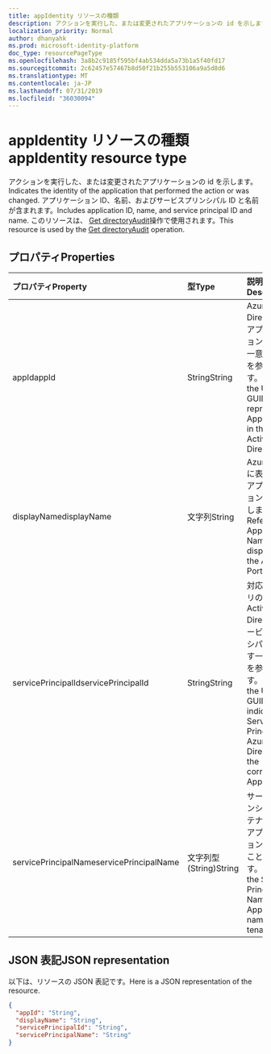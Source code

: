 ```yaml
---
title: appIdentity リソースの種類
description: アクションを実行した、または変更されたアプリケーションの id を示します。 アプリケーション Id、名前、サービスプリンシパル ID、名前が含まれます。 このリソースは、directoryAudit API によって呼び出されます。
localization_priority: Normal
author: dhanyahk
ms.prod: microsoft-identity-platform
doc_type: resourcePageType
ms.openlocfilehash: 3a8b2c9185f595bf4ab534dda5a73b1a5f40fd17
ms.sourcegitcommit: 2c62457e57467b8d50f21b255b553106a9a5d8d6
ms.translationtype: MT
ms.contentlocale: ja-JP
ms.lasthandoff: 07/31/2019
ms.locfileid: "36030094"
---
```

# <a name="appidentity-resource-type"></a><span data-ttu-id="24be0-105">appIdentity リソースの種類</span><span class="sxs-lookup"><span data-stu-id="24be0-105">appIdentity resource type</span></span>

<span data-ttu-id="24be0-106">アクションを実行した、または変更されたアプリケーションの id を示します。</span><span class="sxs-lookup"><span data-stu-id="24be0-106">Indicates the identity of the application that performed the action or was changed.</span></span> <span data-ttu-id="24be0-107">アプリケーション ID、名前、およびサービスプリンシパル ID と名前が含まれます。</span><span class="sxs-lookup"><span data-stu-id="24be0-107">Includes application ID, name, and service principal ID and name.</span></span> <span data-ttu-id="24be0-108">このリソースは、 [Get directoryAudit](../api/directoryaudit-get.md)操作で使用されます。</span><span class="sxs-lookup"><span data-stu-id="24be0-108">This resource is used by the [Get directoryAudit](../api/directoryaudit-get.md) operation.</span></span>

## <a name="properties"></a><span data-ttu-id="24be0-109">プロパティ</span><span class="sxs-lookup"><span data-stu-id="24be0-109">Properties</span></span>

| <span data-ttu-id="24be0-110">プロパティ</span><span class="sxs-lookup"><span data-stu-id="24be0-110">Property</span></span>     | <span data-ttu-id="24be0-111">型</span><span class="sxs-lookup"><span data-stu-id="24be0-111">Type</span></span>   |<span data-ttu-id="24be0-112">説明</span><span class="sxs-lookup"><span data-stu-id="24be0-112">Description</span></span>|
|:---------------|:--------|:----------|
|<span data-ttu-id="24be0-113">appId</span><span class="sxs-lookup"><span data-stu-id="24be0-113">appId</span></span>|<span data-ttu-id="24be0-114">String</span><span class="sxs-lookup"><span data-stu-id="24be0-114">String</span></span>|<span data-ttu-id="24be0-115">Azure Active Directory でのアプリケーション ID を表す一意の GUID を参照します。</span><span class="sxs-lookup"><span data-stu-id="24be0-115">Refers to the Unique GUID representing Application Id in the Azure Active Directory.</span></span>|
|<span data-ttu-id="24be0-116">displayName</span><span class="sxs-lookup"><span data-stu-id="24be0-116">displayName</span></span>|<span data-ttu-id="24be0-117">文字列</span><span class="sxs-lookup"><span data-stu-id="24be0-117">String</span></span>|<span data-ttu-id="24be0-118">Azure Portal に表示されるアプリケーション名を参照します。</span><span class="sxs-lookup"><span data-stu-id="24be0-118">Refers to the Application Name displayed in the Azure Portal.</span></span>|
|<span data-ttu-id="24be0-119">servicePrincipalId</span><span class="sxs-lookup"><span data-stu-id="24be0-119">servicePrincipalId</span></span>|<span data-ttu-id="24be0-120">String</span><span class="sxs-lookup"><span data-stu-id="24be0-120">String</span></span>|<span data-ttu-id="24be0-121">対応するアプリの Azure Active Directory でサービスプリンシパル Id を示す一意の GUID を参照します。</span><span class="sxs-lookup"><span data-stu-id="24be0-121">Refers to the Unique GUID indicating Service Principal Id in Azure Active Directory for the corresponding App.</span></span>|
|<span data-ttu-id="24be0-122">servicePrincipalName</span><span class="sxs-lookup"><span data-stu-id="24be0-122">servicePrincipalName</span></span>|<span data-ttu-id="24be0-123">文字列型 (String)</span><span class="sxs-lookup"><span data-stu-id="24be0-123">String</span></span>|<span data-ttu-id="24be0-124">サービスプリンシパル名がテナント内のアプリケーション名であることを示します。</span><span class="sxs-lookup"><span data-stu-id="24be0-124">Refers to the Service Principal Name is the Application name in the tenant.</span></span> |

## <a name="json-representation"></a><span data-ttu-id="24be0-125">JSON 表記</span><span class="sxs-lookup"><span data-stu-id="24be0-125">JSON representation</span></span>

<span data-ttu-id="24be0-126">以下は、リソースの JSON 表記です。</span><span class="sxs-lookup"><span data-stu-id="24be0-126">Here is a JSON representation of the resource.</span></span>

<!-- {
  "blockType": "resource",
  "optionalProperties": [

  ],
  "@odata.type": "microsoft.graph.appIdentity"
}-->

```json
{
  "appId": "String",
  "displayName": "String",
  "servicePrincipalId": "String",
  "servicePrincipalName": "String"
}

```

<!-- uuid: 8fcb5dbc-d5aa-4681-8e31-b001d5168d79
2015-10-25 14:57:30 UTC -->
<!-- {
  "type": "#page.annotation",
  "description": "appIdentity resource",
  "keywords": "",
  "section": "documentation",
  "tocPath": ""
}-->
